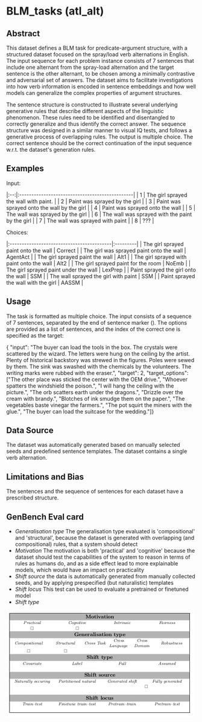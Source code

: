 # BLM_tasks (atl_alt)

## Abstract
This dataset defines a BLM task for predicate-argument structure, with a structured dataset focused on the spray/load verb alternations in English. The input sequence for each problem instance consists of 7 sentences that include one alternant from the spray-load alternation and the target sentence is the other alternant, to be chosen among a minimally contrastive and adversarial set of answers. The dataset aims to facilitate investigations into how verb information is encoded in sentence embeddings and how well models can generalize the complex properties of argument structures.

The sentence structure is constructed to illustrate several underlying generative rules that describe different aspects of the linguistic phenomenon. These rules need to be identified and disentangled to correctly generalize and thus identify the correct answer. The sequence structure was designed in a similar manner to visual IQ tests, and follows a generative process of overlapping rules. The output is multiple choice. The correct sentence should be the correct continuation of the input sequence w.r.t. the dataset's generation rules.


## Examples

Input:

|:--:|:-----------------------------------------------|
| 1 | The girl sprayed the wall with paint.           |
| 2 | Paint was sprayed by the girl                   |
| 3 | Paint was sprayed onto the wall by the girl     |
| 4 | Paint was sprayed onto the wall                 |
| 5 | The wall was sprayed by the girl                |
| 6 | The wall was sprayed with the paint by the girl |
| 7 | The wall was sprayed with paint                 |
| 8 | ???                                             |

Choices:

|:------------------------------------------|:---------|
| The girl sprayed paint onto the wall      | Correct  |
| The girl was sprayed paint onto the wall  | AgentAct |
| The girl sprayed paint the wall           | Alt1     |
| The girl sprayed with paint onto the wall | Alt2     |
| The girl sprayed paint for the room       | NoEmb    |
| The girl sprayed paint under the wall     | LexPrep  |
| Paint sprayed the girl onto the wall      | SSM      |
| The wall sprayed the girl with paint      | SSM      |
| Paint sprayed the wall with the girl      | AASSM    |

## Usage
The task is formatted as multiple choice. The input consists of a sequence of 7 sentences, separated by the end of sentence marker (</s>). The options are provided as a list of sentences, and the index of the correct one is specified as the target:

{
   "input": "The buyer can load the tools in the box. </s> The crystals were scattered by the wizard. </s> The letters were hung on the ceiling by the artist. </s> Plenty of historical backstory was strewed in the figures. </s> Poles were sewed by them. </s> The sink was swashed with the chemicals by the volunteers. </s> The writing marks were rubbed with the eraser.", 
   "target": 2, 
   "target_options": ["The other place was sticked the center with the OEM drive.", "Whoever spatters the windshield the poison.", "I will hang the ceiling with the picture.", "The orb scatters earth under the dragons.", "Drizzle over the cream with brandy.", "Blotches of ink smudge them on the paper.", "The vegetables baste vinegar the farmers.", "The pot squirt the miners with the glue.", "The buyer can load the suitcase for the wedding."]}

## Data Source
The dataset was automatically generated based on manually selected seeds and predefined sentence templates. The dataset contains a single verb alternation.

## Limitations and Bias
The sentences and the sequence of sentences for each dataset have a prescribed structure. 

## GenBench Eval card

- *Generalisation type* The generalisation type evaluated is 'compositional' and 'structural', because the dataset is generated with overlapping (and compositional) rules, that a system should detect
- *Motivation* The motivation is both 'practical' and 'cognitive' because the dataset should test the capabilities of the system to reason in terms of rules as humans do, and as a side effect lead to more explainable models, which would have an impact on practicality
- *Shift source* the data is automatically generated from manually collected seeds, and by applying prespecified (but naturalistic) templates
- *Shift locus* This test can be used to evaluate a pretrained or finetuned model
- *Shift type* 


![GenBench Eval Card](GenBench_eval_card.png)
